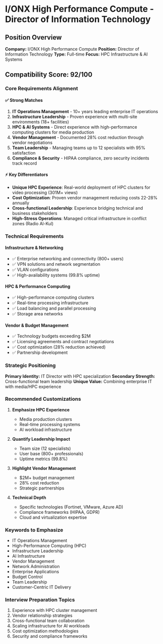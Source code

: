 # I/ONX High Performance Compute - Director of Information Technology

## Position Overview
**Company:** I/ONX High Performance Compute
**Position:** Director of Information Technology
**Type:** Full-time
**Focus:** HPC Infrastructure & AI Systems

## Compatibility Score: 92/100

### Core Requirements Alignment

#### ✅ Strong Matches
1. **IT Operations Management** - 10+ years leading enterprise IT operations
2. **Infrastructure Leadership** - Proven experience with multi-site environments (18+ facilities)
3. **HPC & AI Systems** - Direct experience with high-performance computing clusters for media production
4. **Vendor Management** - Documented 28% cost reduction through vendor negotiations
5. **Team Leadership** - Managing teams up to 12 specialists with 95% satisfaction
6. **Compliance & Security** - HIPAA compliance, zero security incidents track record

#### ⚡ Key Differentiators
- **Unique HPC Experience**: Real-world deployment of HPC clusters for video processing (301M+ views)
- **Cost Optimization**: Proven vendor management reducing costs 22-28% annually
- **Cross-functional Leadership**: Experience bridging technical and business stakeholders
- **High-Stress Operations**: Managed critical infrastructure in conflict zones (Radio Al-Kul)

### Technical Requirements

#### Infrastructure & Networking
- ✅ Enterprise networking and connectivity (800+ users)
- ✅ VPN solutions and network segmentation
- ✅ VLAN configurations
- ✅ High-availability systems (99.8% uptime)

#### HPC & Performance Computing
- ✅ High-performance computing clusters
- ✅ Real-time processing infrastructure
- ✅ Load balancing and parallel processing
- ✅ Storage area networks

#### Vendor & Budget Management
- ✅ Technology budgets exceeding $2M
- ✅ Licensing agreements and contract negotiations
- ✅ Cost optimization (28% reduction achieved)
- ✅ Partnership development

### Strategic Positioning

**Primary Identity:** IT Director with HPC specialization
**Secondary Strength:** Cross-functional team leadership
**Unique Value:** Combining enterprise IT with media/HPC experience

### Recommended Customizations

1. **Emphasize HPC Experience**
   - Media production clusters
   - Real-time processing systems
   - AI workload infrastructure

2. **Quantify Leadership Impact**
   - Team size (12 specialists)
   - User base (800+ professionals)
   - Uptime metrics (99.8%)

3. **Highlight Vendor Management**
   - $2M+ budget management
   - 28% cost reduction
   - Strategic partnerships

4. **Technical Depth**
   - Specific technologies (Fortinet, VMware, Azure AD)
   - Compliance frameworks (HIPAA, GDPR)
   - Cloud and virtualization expertise

### Keywords to Emphasize
- IT Operations Management
- High-Performance Computing (HPC)
- Infrastructure Leadership
- AI Infrastructure
- Vendor Management
- Network Administration
- Enterprise Applications
- Budget Control
- Team Leadership
- Customer-Centric IT Delivery

### Interview Preparation Topics
1. Experience with HPC cluster management
2. Vendor relationship strategies
3. Cross-functional team collaboration
4. Scaling infrastructure for AI workloads
5. Cost optimization methodologies
6. Security and compliance frameworks